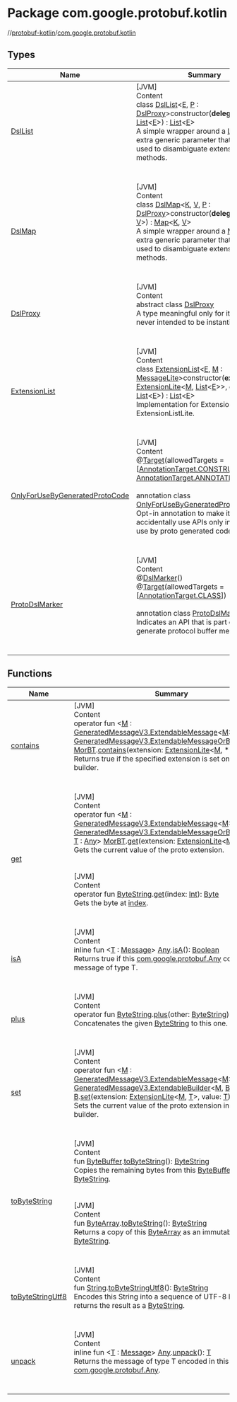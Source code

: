# Package com.google.protobuf.kotlin

//[protobuf-kotlin](/docs/reference/kotlin/api-docs/)/[com.google.protobuf.kotlin](/docs/reference/kotlin/api-docs/protobuf-kotlin/com.google.protobuf.kotlin/)

## Types

Name                                                                                                                                                                              | Summary
--------------------------------------------------------------------------------------------------------------------------------------------------------------------------------- | -------
<a name="com.google.protobuf.kotlin/DslList///PointingToDeclaration/"></a>[DslList](-dsl-list/)                                                                           | <a name="com.google.protobuf.kotlin/DslList///PointingToDeclaration/"></a>[JVM] <br>Content <br>class [DslList](-dsl-list/)<[E](-dsl-list/), [P](-dsl-list/) : [DslProxy](-dsl-proxy/)>constructor(**delegate**: [List](https://kotlinlang.org/api/latest/jvm/stdlib/kotlin.collections/-list/index.html)<[E](-dsl-list/)>) : [List](https://kotlinlang.org/api/latest/jvm/stdlib/kotlin.collections/-list/index.html)<[E](-dsl-list/)> <br>A simple wrapper around a [List](https://kotlinlang.org/api/latest/jvm/stdlib/kotlin.collections/-list/index.html) with an extra generic parameter that can be used to disambiguate extension methods. <br><br><br>
<a name="com.google.protobuf.kotlin/DslMap///PointingToDeclaration/"></a>[DslMap](-dsl-map/)                                                                              | <a name="com.google.protobuf.kotlin/DslMap///PointingToDeclaration/"></a>[JVM] <br>Content <br>class [DslMap](-dsl-map/)<[K](-dsl-map/), [V](-dsl-map/), [P](-dsl-map/) : [DslProxy](-dsl-proxy/)>constructor(**delegate**: [Map](https://kotlinlang.org/api/latest/jvm/stdlib/kotlin.collections/-map/index.html)<[K](-dsl-map/), [V](-dsl-map/)>) : [Map](https://kotlinlang.org/api/latest/jvm/stdlib/kotlin.collections/-map/index.html)<[K](-dsl-map/), [V](-dsl-map/)> <br>A simple wrapper around a [Map](https://kotlinlang.org/api/latest/jvm/stdlib/kotlin.collections/-map/index.html) with an extra generic parameter that can be used to disambiguate extension methods. <br><br><br>
<a name="com.google.protobuf.kotlin/DslProxy///PointingToDeclaration/"></a>[DslProxy](-dsl-proxy/)                                                                        | <a name="com.google.protobuf.kotlin/DslProxy///PointingToDeclaration/"></a>[JVM] <br>Content <br>abstract class [DslProxy](-dsl-proxy/) <br>A type meaningful only for its existence, never intended to be instantiated. <br><br><br>
<a name="com.google.protobuf.kotlin/ExtensionList///PointingToDeclaration/"></a>[ExtensionList](-extension-list/)                                                         | <a name="com.google.protobuf.kotlin/ExtensionList///PointingToDeclaration/"></a>[JVM] <br>Content <br>class [ExtensionList](-extension-list/)<[E](-extension-list/), [M](-extension-list/) : [MessageLite](/docs/reference/java/api-docs/com/google/protobuf/MessageLite.html)>constructor(**extension**: [ExtensionLite](/docs/reference/java/api-docs/com/google/protobuf/ExtensionLite.html)<[M](-extension-list/), [List](https://kotlinlang.org/api/latest/jvm/stdlib/kotlin.collections/-list/index.html)<[E](-extension-list/)>>, **delegate**: [List](https://kotlinlang.org/api/latest/jvm/stdlib/kotlin.collections/-list/index.html)<[E](-extension-list/)>) : [List](https://kotlinlang.org/api/latest/jvm/stdlib/kotlin.collections/-list/index.html)<[E](-extension-list/)> <br>Implementation for ExtensionList and ExtensionListLite. <br><br><br>
<a name="com.google.protobuf.kotlin/OnlyForUseByGeneratedProtoCode///PointingToDeclaration/"></a>[OnlyForUseByGeneratedProtoCode](-only-for-use-by-generated-proto-code/) | <a name="com.google.protobuf.kotlin/OnlyForUseByGeneratedProtoCode///PointingToDeclaration/"></a>[JVM] <br>Content <br>@[Target](https://kotlinlang.org/api/latest/jvm/stdlib/kotlin.annotation/-target/index.html)(allowedTargets = [[AnnotationTarget.CONSTRUCTOR](https://kotlinlang.org/api/latest/jvm/stdlib/kotlin.annotation/-annotation-target/-c-o-n-s-t-r-u-c-t-o-r.html#kotlin.annotation.AnnotationTarget.CONSTRUCTOR), [AnnotationTarget.ANNOTATION_CLASS](https://kotlinlang.org/api/latest/jvm/stdlib/kotlin.annotation/-annotation-target/-c-l-a-s-s.html#kotlin.annotation.AnnotationTarget.CLASS)]) <br> <br>annotation class [OnlyForUseByGeneratedProtoCode](-only-for-use-by-generated-proto-code/) <br>Opt-in annotation to make it difficult to accidentally use APIs only intended for use by proto generated code. <br><br><br>
<a name="com.google.protobuf.kotlin/ProtoDslMarker///PointingToDeclaration/"></a>[ProtoDslMarker](-proto-dsl-marker/)                                                     | <a name="com.google.protobuf.kotlin/ProtoDslMarker///PointingToDeclaration/"></a>[JVM] <br>Content <br>@[DslMarker](https://kotlinlang.org/api/latest/jvm/stdlib/kotlin/-dsl-marker/index.html)() <br>@[Target](https://kotlinlang.org/api/latest/jvm/stdlib/kotlin.annotation/-target/index.html)(allowedTargets = [[AnnotationTarget.CLASS](https://kotlinlang.org/api/latest/jvm/stdlib/kotlin.annotation/-annotation-target/-c-l-a-s-s/index.html)]) <br> <br>annotation class [ProtoDslMarker](-proto-dsl-marker/) <br>Indicates an API that is part of a DSL to generate protocol buffer messages. <br><br><br>

## Functions

Name                                                                                                                                                                                                                                                                                                                                                                                                                                 | Summary
------------------------------------------------------------------------------------------------------------------------------------------------------------------------------------------------------------------------------------------------------------------------------------------------------------------------------------------------------------------------------------------------------------------------------------ | -------
<a name="com.google.protobuf.kotlin//contains/TypeParam(bounds=[com.google.protobuf.GeneratedMessageV3.ExtendableMessageOrBuilder[TypeParam(bounds=[com.google.protobuf.GeneratedMessageV3.ExtendableMessage[^^]])]])#com.google.protobuf.ExtensionLite[TypeParam(bounds=[com.google.protobuf.GeneratedMessageV3.ExtendableMessage[^]]),*]/PointingToDeclaration/"></a>[contains](contains)                                       | <a name="com.google.protobuf.kotlin//contains/TypeParam(bounds=[com.google.protobuf.GeneratedMessageV3.ExtendableMessageOrBuilder[TypeParam(bounds=[com.google.protobuf.GeneratedMessageV3.ExtendableMessage[^^]])]])#com.google.protobuf.ExtensionLite[TypeParam(bounds=[com.google.protobuf.GeneratedMessageV3.ExtendableMessage[^]]),*]/PointingToDeclaration/"></a>[JVM] <br>Content <br>operator fun <[M](contains) : [GeneratedMessageV3.ExtendableMessage](https://github.com/protocolbuffers/protobuf/blob/master/java/core/src/main/java/com/google/protobuf/GeneratedMessageV3.java)<[M](contains)>, [MorBT](contains) : [GeneratedMessageV3.ExtendableMessageOrBuilder](https://github.com/protocolbuffers/protobuf/blob/master/java/core/src/main/java/com/google/protobuf/GeneratedMessageV3.java)<[M](contains)>> [MorBT](contains).[contains](contains)(extension: [ExtensionLite](/docs/reference/java/api-docs/com/google/protobuf/ExtensionLite.html)<[M](contains), *>): [Boolean](https://kotlinlang.org/api/latest/jvm/stdlib/kotlin/-boolean/index.html) <br>Returns true if the specified extension is set on this builder. <br><br><br>
<a name="com.google.protobuf.kotlin//get/TypeParam(bounds=[com.google.protobuf.GeneratedMessageV3.ExtendableMessageOrBuilder[TypeParam(bounds=[com.google.protobuf.GeneratedMessageV3.ExtendableMessage[^^]])]])#com.google.protobuf.ExtensionLite[TypeParam(bounds=[com.google.protobuf.GeneratedMessageV3.ExtendableMessage[^]]),TypeParam(bounds=[kotlin.Any])]/PointingToDeclaration/"></a>[get](get)                         | <a name="com.google.protobuf.kotlin//get/TypeParam(bounds=[com.google.protobuf.GeneratedMessageV3.ExtendableMessageOrBuilder[TypeParam(bounds=[com.google.protobuf.GeneratedMessageV3.ExtendableMessage[^^]])]])#com.google.protobuf.ExtensionLite[TypeParam(bounds=[com.google.protobuf.GeneratedMessageV3.ExtendableMessage[^]]),TypeParam(bounds=[kotlin.Any])]/PointingToDeclaration/"></a>[JVM] <br>Content <br>operator fun <[M](get) : [GeneratedMessageV3.ExtendableMessage](https://github.com/protocolbuffers/protobuf/blob/master/java/core/src/main/java/com/google/protobuf/GeneratedMessageV3.java)<[M](get)>, [MorBT](get) : [GeneratedMessageV3.ExtendableMessageOrBuilder](https://github.com/protocolbuffers/protobuf/blob/master/java/core/src/main/java/com/google/protobuf/GeneratedMessageV3.java)<[M](get)>, [T](get) : [Any](https://kotlinlang.org/api/latest/jvm/stdlib/kotlin/-any/index.html)> [MorBT](get).[get](get)(extension: [ExtensionLite](/docs/reference/java/api-docs/com/google/protobuf/ExtensionLite.html)<[M](get), [T](get)>): [T](get) <br>Gets the current value of the proto extension. <br><br><br>[JVM] <br>Content <br>operator fun [ByteString](/docs/reference/java/api-docs/com/google/protobuf/ByteString.html).[get](get)(index: [Int](https://kotlinlang.org/api/latest/jvm/stdlib/kotlin/-int/index.html)): [Byte](https://kotlinlang.org/api/latest/jvm/stdlib/kotlin/-byte/index.html) <br>Gets the byte at [index](get). <br><br><br>
<a name="com.google.protobuf.kotlin//isA/com.google.protobuf.Any#/PointingToDeclaration/"></a>[isA](is-a)                                                                                                                                                                                                                                                                                                                         | <a name="com.google.protobuf.kotlin//isA/com.google.protobuf.Any#/PointingToDeclaration/"></a>[JVM] <br>Content <br>inline fun <[T](is-a) : [Message](/docs/reference/java/api-docs/com/google/protobuf/Message.html)> [Any](/docs/reference/java/api-docs/com/google/protobuf/Any.html).[isA](is-a)(): [Boolean](https://kotlinlang.org/api/latest/jvm/stdlib/kotlin/-boolean/index.html) <br>Returns true if this [com.google.protobuf.Any](/docs/reference/java/api-docs/com/google/protobuf/Any.html) contains a message of type T. <br><br><br>
<a name="com.google.protobuf.kotlin//plus/com.google.protobuf.ByteString#com.google.protobuf.ByteString/PointingToDeclaration/"></a>[plus](plus)                                                                                                                                                                                                                                                                                  | <a name="com.google.protobuf.kotlin//plus/com.google.protobuf.ByteString#com.google.protobuf.ByteString/PointingToDeclaration/"></a>[JVM] <br>Content <br>operator fun [ByteString](/docs/reference/java/api-docs/com/google/protobuf/ByteString.html).[plus](plus)(other: [ByteString](/docs/reference/java/api-docs/com/google/protobuf/ByteString.html)): [ByteString](/docs/reference/java/api-docs/com/google/protobuf/ByteString.html) <br>Concatenates the given [ByteString](/docs/reference/java/api-docs/com/google/protobuf/ByteString.html) to this one. <br><br><br>
<a name="com.google.protobuf.kotlin//set/TypeParam(bounds=[com.google.protobuf.GeneratedMessageV3.ExtendableBuilder[TypeParam(bounds=[com.google.protobuf.GeneratedMessageV3.ExtendableMessage[^^]]),^]])#com.google.protobuf.ExtensionLite[TypeParam(bounds=[com.google.protobuf.GeneratedMessageV3.ExtendableMessage[^]]),TypeParam(bounds=[kotlin.Any])]#TypeParam(bounds=[kotlin.Any])/PointingToDeclaration/"></a>[set](set) | <a name="com.google.protobuf.kotlin//set/TypeParam(bounds=[com.google.protobuf.GeneratedMessageV3.ExtendableBuilder[TypeParam(bounds=[com.google.protobuf.GeneratedMessageV3.ExtendableMessage[^^]]),^]])#com.google.protobuf.ExtensionLite[TypeParam(bounds=[com.google.protobuf.GeneratedMessageV3.ExtendableMessage[^]]),TypeParam(bounds=[kotlin.Any])]#TypeParam(bounds=[kotlin.Any])/PointingToDeclaration/"></a>[JVM] <br>Content <br>operator fun <[M](set) : [GeneratedMessageV3.ExtendableMessage](https://github.com/protocolbuffers/protobuf/blob/master/java/core/src/main/java/com/google/protobuf/GeneratedMessageV3.java)<[M](set)>, [B](set) : [GeneratedMessageV3.ExtendableBuilder](/docs/reference/java/api-docs/com/google/protobuf/GeneratedMessageV3.ExtendableBuilder.html)<[M](set), [B](set)>, [T](set) : [Any](https://kotlinlang.org/api/latest/jvm/stdlib/kotlin/-any/index.html)> [B](set).[set](set)(extension: [ExtensionLite](/docs/reference/java/api-docs/com/google/protobuf/ExtensionLite.html)<[M](set), [T](set)>, value: [T](set)) <br>Sets the current value of the proto extension in this builder. <br><br><br>
<a name="com.google.protobuf.kotlin//toByteString/java.nio.ByteBuffer#/PointingToDeclaration/"></a>[toByteString](to-byte-string)                                                                                                                                                                                                                                                                                                 | <a name="com.google.protobuf.kotlin//toByteString/java.nio.ByteBuffer#/PointingToDeclaration/"></a>[JVM] <br>Content <br>fun [ByteBuffer](https://docs.oracle.com/javase/8/docs/api/java/nio/ByteBuffer.html).[toByteString](to-byte-string)(): [ByteString](/docs/reference/java/api-docs/com/google/protobuf/ByteString.html) <br>Copies the remaining bytes from this [ByteBuffer](https://docs.oracle.com/javase/8/docs/api/java/nio/ByteBuffer.html) to a [ByteString](/docs/reference/java/api-docs/com/google/protobuf/ByteString.html). <br><br><br>[JVM] <br>Content <br>fun [ByteArray](https://kotlinlang.org/api/latest/jvm/stdlib/kotlin/-byte-array/index.html).[toByteString](to-byte-string)(): [ByteString](/docs/reference/java/api-docs/com/google/protobuf/ByteString.html) <br>Returns a copy of this [ByteArray](https://kotlinlang.org/api/latest/jvm/stdlib/kotlin/-byte-array/index.html) as an immutable [ByteString](/docs/reference/java/api-docs/com/google/protobuf/ByteString.html). <br><br><br>
<a name="com.google.protobuf.kotlin//toByteStringUtf8/kotlin.String#/PointingToDeclaration/"></a>[toByteStringUtf8](to-byte-string-utf8)                                                                                                                                                                                                                                                                                          | <a name="com.google.protobuf.kotlin//toByteStringUtf8/kotlin.String#/PointingToDeclaration/"></a>[JVM] <br>Content <br>fun [String](https://kotlinlang.org/api/latest/jvm/stdlib/kotlin/-string/index.html).[toByteStringUtf8](to-byte-string-utf8)(): [ByteString](/docs/reference/java/api-docs/com/google/protobuf/ByteString.html) <br>Encodes this String into a sequence of UTF-8 bytes and returns the result as a [ByteString](/docs/reference/java/api-docs/com/google/protobuf/ByteString.html). <br><br><br>
<a name="com.google.protobuf.kotlin//unpack/com.google.protobuf.Any#/PointingToDeclaration/"></a>[unpack](unpack)                                                                                                                                                                                                                                                                                                                 | <a name="com.google.protobuf.kotlin//unpack/com.google.protobuf.Any#/PointingToDeclaration/"></a>[JVM] <br>Content <br>inline fun <[T](unpack) : [Message](/docs/reference/java/api-docs/com/google/protobuf/Message.html)> [Any](/docs/reference/java/api-docs/com/google/protobuf/Any.html).[unpack](unpack)(): [T](unpack) <br>Returns the message of type T encoded in this [com.google.protobuf.Any](/docs/reference/java/api-docs/com/google/protobuf/Any.html). <br><br><br>
